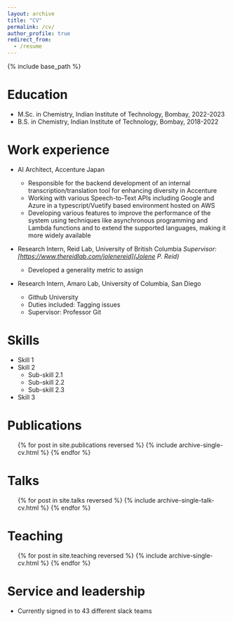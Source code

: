 ```yaml
---
layout: archive
title: "CV"
permalink: /cv/
author_profile: true
redirect_from:
  - /resume
---
```


{% include base_path %}

Education
======
* M.Sc. in Chemistry, Indian Institute of Technology, Bombay, 2022-2023
* B.S. in Chemistry, Indian Institute of Technology, Bombay, 2018-2022

Work experience
======
* AI Architect, Accenture Japan
  * Responsible for the backend development of an internal transcription/translation tool for enhancing diversity in Accenture
  * Working with various Speech-to-Text APIs including Google and Azure in a typescript/Vuetify based environment hosted on AWS
  * Developing various features to improve the performance of the system using techniques like asynchronous programming and Lambda functions and to extend the supported languages, making it more widely available

* Research Intern, Reid Lab, University of British Columbia
  _Supervisor: [https://www.thereidlab.com/jolenereid](Jolene P. Reid)_
  * Developed a generality metric to assign 


* Research Intern, Amaro Lab, University of Columbia, San Diego
  * Github University
  * Duties included: Tagging issues
  * Supervisor: Professor Git
  
Skills
======
* Skill 1
* Skill 2
  * Sub-skill 2.1
  * Sub-skill 2.2
  * Sub-skill 2.3
* Skill 3

Publications
======
  <ul>{% for post in site.publications reversed %}
    {% include archive-single-cv.html %}
  {% endfor %}</ul>
  
Talks
======
  <ul>{% for post in site.talks reversed %}
    {% include archive-single-talk-cv.html  %}
  {% endfor %}</ul>
  
Teaching
======
  <ul>{% for post in site.teaching reversed %}
    {% include archive-single-cv.html %}
  {% endfor %}</ul>
  
Service and leadership
======
* Currently signed in to 43 different slack teams
